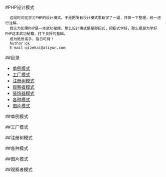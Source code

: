 #PHP设计模式

      这段时间在学习PHP的设计模式，于是把所有设计模式重新学了一遍，并做一下整理，统一进行注解。
      我认为如果PHP是一本武功秘籍，那么设计模式便是那招式，把招式学好，那么便是为学好PHP这本武功秘籍，打下良好的基础。
      成为绝世高手，指日可待！
      Author:qk
      E-mail:qizekai@aliyun.com

##<a name="index"/>目录
* [单例模式](#line)
* [工厂模式](#title)
* [注册树模式](#text)
* [观察者模式](#dot)
* [装饰器模式](#symbol)
* [各种模式](#link)
* [图片模式](#pic)


##<a name="line"/>单例模式

##<a name="title"/>工厂模式

##<a name="text"/>注册树模式


##<a name="link"/>各种模式


##<a name="pic"/>图片模式


##<a name="dot"/>观察者模式

